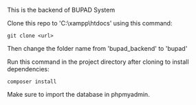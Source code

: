 This is the backend of BUPAD System

Clone this repo to 'C:\xampp\htdocs' using this command:

`git clone <url>`

Then change the folder name from 'bupad_backend' to 'bupad'

Run this command in the project directory after cloning to install dependencies:

`composer install`

Make sure to import the database in phpmyadmin.
